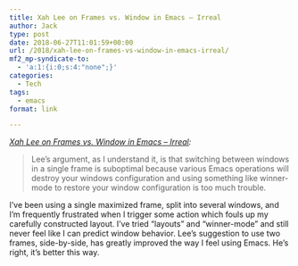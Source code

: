 ```yaml
---
title: Xah Lee on Frames vs. Window in Emacs – Irreal
author: Jack
type: post
date: 2018-06-27T11:01:59+00:00
url: /2018/xah-lee-on-frames-vs-window-in-emacs-irreal/
mf2_mp-syndicate-to:
  - 'a:1:{i:0;s:4:"none";}'
categories:
  - Tech
tags:
  - emacs
format: link

---
```

_[Xah Lee on Frames vs. Window in Emacs – Irreal][1]:_

> Lee’s argument, as I understand it, is that switching between windows in a single frame is suboptimal because various Emacs operations will destroy your windows configuration and using something like winner-mode to restore your window configuration is too much trouble.

I&#8217;ve been using a single maximized frame, split into several windows, and I&#8217;m frequently frustrated when I trigger some action which fouls up my carefully constructed layout. I&#8217;ve tried &#8220;layouts&#8221; and &#8220;winner-mode&#8221; and still never feel like I can predict window behavior. Lee&#8217;s suggestion to use two frames, side-by-side, has greatly improved the way I feel using Emacs. He&#8217;s right, it&#8217;s better this way.

 [1]: http://irreal.org/blog/?p=7294